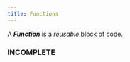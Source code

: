 ```yaml
---
title: Functions
---
```


A ***Function*** is a *reusable* block of code.


### INCOMPLETE












